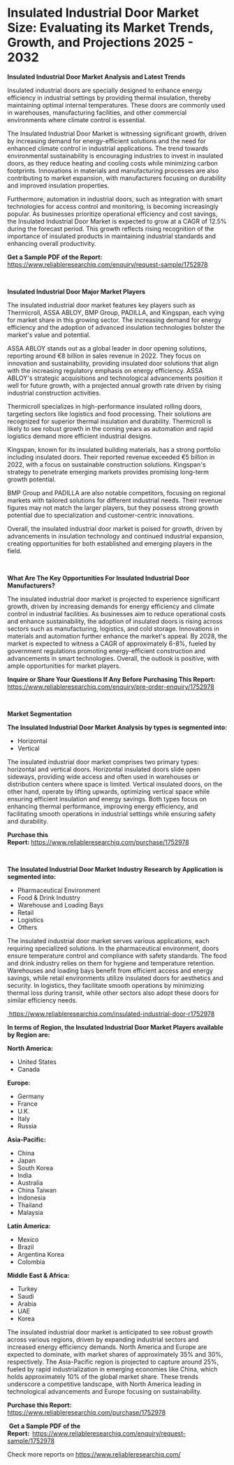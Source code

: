 <p><h1>Insulated Industrial Door Market Size: Evaluating its Market Trends, Growth, and Projections 2025 - 2032</h1></p><p><strong>Insulated Industrial Door Market Analysis and Latest Trends</strong></p>
<p><p>Insulated industrial doors are specially designed to enhance energy efficiency in industrial settings by providing thermal insulation, thereby maintaining optimal internal temperatures. These doors are commonly used in warehouses, manufacturing facilities, and other commercial environments where climate control is essential. </p><p>The Insulated Industrial Door Market is witnessing significant growth, driven by increasing demand for energy-efficient solutions and the need for enhanced climate control in industrial applications. The trend towards environmental sustainability is encouraging industries to invest in insulated doors, as they reduce heating and cooling costs while minimizing carbon footprints. Innovations in materials and manufacturing processes are also contributing to market expansion, with manufacturers focusing on durability and improved insulation properties.</p><p>Furthermore, automation in industrial doors, such as integration with smart technologies for access control and monitoring, is becoming increasingly popular. As businesses prioritize operational efficiency and cost savings, the Insulated Industrial Door Market is expected to grow at a CAGR of 12.5% during the forecast period. This growth reflects rising recognition of the importance of insulated products in maintaining industrial standards and enhancing overall productivity.</p></p>
<p><strong>Get a Sample PDF of the Report:&nbsp;</strong> <a href="https://www.reliableresearchiq.com/enquiry/request-sample/1752978?utm_campaign=3023&utm_medium=2&utm_source=Github&utm_content=ia&utm_term=05032025&utm_id=insulated-industrial-door">https://www.reliableresearchiq.com/enquiry/request-sample/1752978</a></p>
<p>&nbsp;</p>
<p><strong>Insulated Industrial Door Major Market Players</strong></p>
<p><p>The insulated industrial door market features key players such as Thermicroll, ASSA ABLOY, BMP Group, PADILLA, and Kingspan, each vying for market share in this growing sector. The increasing demand for energy efficiency and the adoption of advanced insulation technologies bolster the market's value and potential.</p><p>ASSA ABLOY stands out as a global leader in door opening solutions, reporting around €8 billion in sales revenue in 2022. They focus on innovation and sustainability, providing insulated door solutions that align with the increasing regulatory emphasis on energy efficiency. ASSA ABLOY's strategic acquisitions and technological advancements position it well for future growth, with a projected annual growth rate driven by rising industrial construction activities.</p><p>Thermicroll specializes in high-performance insulated rolling doors, targeting sectors like logistics and food processing. Their solutions are recognized for superior thermal insulation and durability. Thermicroll is likely to see robust growth in the coming years as automation and rapid logistics demand more efficient industrial designs.</p><p>Kingspan, known for its insulated building materials, has a strong portfolio including insulated doors. Their reported revenue exceeded €5 billion in 2022, with a focus on sustainable construction solutions. Kingspan's strategy to penetrate emerging markets provides promising long-term growth potential.</p><p>BMP Group and PADILLA are also notable competitors, focusing on regional markets with tailored solutions for different industrial needs. Their revenue figures may not match the larger players, but they possess strong growth potential due to specialization and customer-centric innovations.</p><p>Overall, the insulated industrial door market is poised for growth, driven by advancements in insulation technology and continued industrial expansion, creating opportunities for both established and emerging players in the field.</p></p>
<p>&nbsp;</p>
<p><strong>What Are The Key Opportunities For Insulated Industrial Door Manufacturers?</strong></p>
<p><p>The insulated industrial door market is projected to experience significant growth, driven by increasing demands for energy efficiency and climate control in industrial facilities. As businesses aim to reduce operational costs and enhance sustainability, the adoption of insulated doors is rising across sectors such as manufacturing, logistics, and cold storage. Innovations in materials and automation further enhance the market's appeal. By 2028, the market is expected to witness a CAGR of approximately 6-8%, fueled by government regulations promoting energy-efficient construction and advancements in smart technologies. Overall, the outlook is positive, with ample opportunities for market players.</p></p>
<p><strong>Inquire or Share Your Questions If Any Before Purchasing This Report:</strong> <a href="https://www.reliableresearchiq.com/enquiry/pre-order-enquiry/1752978?utm_campaign=3023&utm_medium=2&utm_source=Github&utm_content=ia&utm_term=05032025&utm_id=insulated-industrial-door">https://www.reliableresearchiq.com/enquiry/pre-order-enquiry/1752978</a></p>
<p>&nbsp;</p>
<p><strong>Market Segmentation</strong></p>
<p><strong>The Insulated Industrial Door Market Analysis by types is segmented into:</strong></p>
<p><ul><li>Horizontal</li><li>Vertical</li></ul></p>
<p><p>The insulated industrial door market comprises two primary types: horizontal and vertical doors. Horizontal insulated doors slide open sideways, providing wide access and often used in warehouses or distribution centers where space is limited. Vertical insulated doors, on the other hand, operate by lifting upwards, optimizing vertical space while ensuring efficient insulation and energy savings. Both types focus on enhancing thermal performance, improving energy efficiency, and facilitating smooth operations in industrial settings while ensuring safety and durability.</p></p>
<p><strong>Purchase this Report:&nbsp;</strong><a href="https://www.reliableresearchiq.com/purchase/1752978?utm_campaign=3023&utm_medium=2&utm_source=Github&utm_content=ia&utm_term=05032025&utm_id=insulated-industrial-door">https://www.reliableresearchiq.com/purchase/1752978</a></p>
<p>&nbsp;</p>
<p><strong>The Insulated Industrial Door Market Industry Research by Application is segmented into:</strong></p>
<p><ul><li>Pharmaceutical Environment</li><li>Food & Drink Industry</li><li>Warehouse and Loading Bays</li><li>Retail</li><li>Logistics</li><li>Others</li></ul></p>
<p><p>The insulated industrial door market serves various applications, each requiring specialized solutions. In the pharmaceutical environment, doors ensure temperature control and compliance with safety standards. The food and drink industry relies on them for hygiene and temperature retention. Warehouses and loading bays benefit from efficient access and energy savings, while retail environments utilize insulated doors for aesthetics and security. In logistics, they facilitate smooth operations by minimizing thermal loss during transit, while other sectors also adopt these doors for similar efficiency needs.</p></p>
<p><a href="https://www.reliableresearchiq.com/insulated-industrial-door-r1752978?utm_campaign=3023&utm_medium=2&utm_source=Github&utm_content=ia&utm_term=05032025&utm_id=insulated-industrial-door">&nbsp;https://www.reliableresearchiq.com/insulated-industrial-door-r1752978</a></p>
<p><strong>In terms of Region, the Insulated Industrial Door Market Players available by Region are:</strong></p>
<p>
    <p> <strong> North America: </strong>
        <ul>
            <li>United States</li>
            <li>Canada</li>
        </ul>
        </p> 
    <p> <strong> Europe: </strong>
        <ul>
            <li>Germany</li>
            <li>France</li>
            <li>U.K.</li>
            <li>Italy</li>
            <li>Russia</li>
        </ul>
        </p> 
    <p> <strong> Asia-Pacific: </strong>
        <ul>
            <li>China</li>
            <li>Japan</li>
            <li>South Korea</li>
            <li>India</li>
            <li>Australia</li>
            <li>China Taiwan</li>
            <li>Indonesia</li>
            <li>Thailand</li>
            <li>Malaysia</li>
        </ul>
        </p> 
    <p> <strong> Latin America: </strong>
        <ul>
            <li>Mexico</li>
            <li>Brazil</li>
            <li>Argentina Korea</li>
            <li>Colombia</li>
        </ul>
        </p> 
    <p> <strong> Middle East & Africa: </strong>
        <ul>
            <li>Turkey</li>
            <li>Saudi</li>
            <li>Arabia</li>
            <li>UAE</li>
            <li>Korea</li>
        </ul>
    </p>
    </p>
<p><p>The insulated industrial door market is anticipated to see robust growth across various regions, driven by expanding industrial sectors and increased energy efficiency demands. North America and Europe are expected to dominate, with market shares of approximately 35% and 30%, respectively. The Asia-Pacific region is projected to capture around 25%, fueled by rapid industrialization in emerging economies like China, which holds approximately 10% of the global market share. These trends underscore a competitive landscape, with North America leading in technological advancements and Europe focusing on sustainability.</p></p>
<p><strong>Purchase this Report: </strong><a href="https://www.reliableresearchiq.com/purchase/1752978?utm_campaign=3023&utm_medium=2&utm_source=Github&utm_content=ia&utm_term=05032025&utm_id=insulated-industrial-door">https://www.reliableresearchiq.com/purchase/1752978</a></p>
<p>&nbsp;<strong>Get a Sample PDF of the Report:&nbsp;&nbsp;</strong><a href="https://www.reliableresearchiq.com/enquiry/request-sample/1752978?utm_campaign=3023&utm_medium=2&utm_source=Github&utm_content=ia&utm_term=05032025&utm_id=insulated-industrial-door">https://www.reliableresearchiq.com/enquiry/request-sample/1752978</a></p>
<p><strong></strong></p>
<p>Check more reports on <a href="https://www.reliableresearchiq.com/?utm_campaign=3023&utm_medium=2&utm_source=Github&utm_content=ia&utm_term=05032025&utm_id=insulated-industrial-door">https://www.reliableresearchiq.com/</a></p>